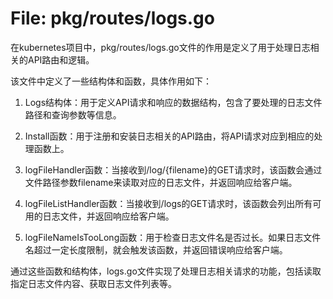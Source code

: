 # File: pkg/routes/logs.go

在kubernetes项目中，pkg/routes/logs.go文件的作用是定义了用于处理日志相关的API路由和逻辑。

该文件中定义了一些结构体和函数，具体作用如下：

1. Logs结构体：用于定义API请求和响应的数据结构，包含了要处理的日志文件路径和查询参数等信息。

2. Install函数：用于注册和安装日志相关的API路由，将API请求对应到相应的处理函数上。

3. logFileHandler函数：当接收到/log/{filename}的GET请求时，该函数会通过文件路径参数filename来读取对应的日志文件，并返回响应给客户端。

4. logFileListHandler函数：当接收到/logs的GET请求时，该函数会列出所有可用的日志文件，并返回响应给客户端。

5. logFileNameIsTooLong函数：用于检查日志文件名是否过长。如果日志文件名超过一定长度限制，就会触发该函数，并返回错误响应给客户端。

通过这些函数和结构体，logs.go文件实现了处理日志相关请求的功能，包括读取指定日志文件内容、获取日志文件列表等。

